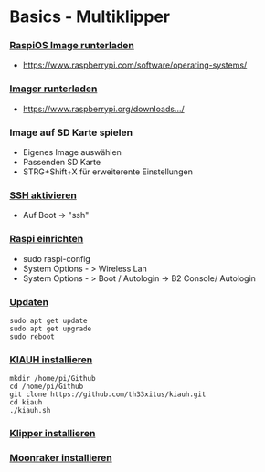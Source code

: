 # Basics - Multiklipper
   
### <u>RaspiOS Image runterladen</u>  
- https://www.raspberrypi.com/software/operating-systems/
  
  
### <u>Imager runterladen</u>  
  
- https://www.raspberrypi.org/downloads.../

### Image auf SD Karte spielen
 - Eigenes Image auswählen
 - Passenden SD Karte
 - STRG+Shift+X für erweiterente Einstellungen


### <u>SSH aktivieren</u>  
 - Auf Boot -> "ssh"  
  
### <u>Raspi einrichten</u>  
 - sudo raspi-config  
 - System Options - > Wireless Lan  
 - System Options - > Boot / Autologin -> B2 Console/  Autologin

### <u>Updaten</u>  
  
```
sudo apt get update  
sudo apt get upgrade  
sudo reboot  
```

### <u>KIAUH installieren</u>
```
mkdir /home/pi/Github
cd /home/pi/Github
git clone https://github.com/th33xitus/kiauh.git 
cd kiauh
./kiauh.sh
```
  
### <u>Klipper installieren</u>  
  

### <u>Moonraker installieren</u>  